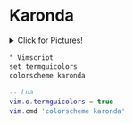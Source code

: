 Karonda
===

<details><summary>Click for Pictures!</summary>
<img src="./assets/one.png"/>
<img src="./assets/two.png"/>
</details>

```vim
" Vimscript
set termguicolors
colorscheme karonda
```
```lua
-- Lua
vim.o.termguicolors = true
vim.cmd 'colorscheme karonda'
```
